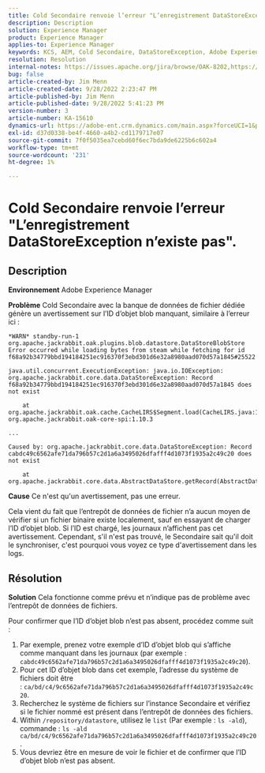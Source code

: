 ```yaml
---
title: Cold Secondaire renvoie l’erreur "L’enregistrement DataStoreException n’existe pas".
description: Description
solution: Experience Manager
product: Experience Manager
applies-to: Experience Manager
keywords: KCS, AEM, Cold Secondaire, DataStoreException, Adobe Experience Manager, l’enregistrement n’existe pas, erreur, avertissement, avertissement
resolution: Resolution
internal-notes: https://issues.apache.org/jira/browse/OAK-8202,https://jira.corp.adobe.com/browse/GRANITE-11668
bug: false
article-created-by: Jim Menn
article-created-date: 9/28/2022 2:23:47 PM
article-published-by: Jim Menn
article-published-date: 9/28/2022 5:41:23 PM
version-number: 3
article-number: KA-15610
dynamics-url: https://adobe-ent.crm.dynamics.com/main.aspx?forceUCI=1&pagetype=entityrecord&etn=knowledgearticle&id=5e521024-393f-ed11-9db1-0022480866ad
exl-id: d37d0338-be4f-4660-a4b2-cd1179717e07
source-git-commit: 7f0f5035ea7cebd60f6ec7bda9de6225b6c602a4
workflow-type: tm+mt
source-wordcount: '231'
ht-degree: 1%

---
```


# Cold Secondaire renvoie l’erreur &quot;L’enregistrement DataStoreException n’existe pas&quot;.

## Description


<b>Environnement</b>
Adobe Experience Manager

<b>Problème</b>
Cold Secondaire avec la banque de données de fichier dédiée génère un avertissement sur l’ID d’objet blob manquant, similaire à l’erreur ici :


```
*WARN* standby-run-1 org.apache.jackrabbit.oak.plugins.blob.datastore.DataStoreBlobStore Error occurred while loading bytes from steam while fetching for id f68a92b34779bbd194184251ec916370f3ebd301d6e32a8980aad070d57a1845#25522

java.util.concurrent.ExecutionException: java.io.IOException: org.apache.jackrabbit.core.data.DataStoreException: Record f68a92b34779bbd194184251ec916370f3ebd301d6e32a8980aad070d57a1845 does not exist

    at org.apache.jackrabbit.oak.cache.CacheLIRS$Segment.load(CacheLIRS.java:1017) org.apache.jackrabbit.oak-core-spi:1.10.3

...

Caused by: org.apache.jackrabbit.core.data.DataStoreException: Record cabdc49c6562afe71da796b57c2d1a6a3495026dfafff4d1073f1935a2c49c20 does not exist

    at org.apache.jackrabbit.core.data.AbstractDataStore.getRecord(AbstractDataStore.java:59)
```


<b>Cause</b>
Ce n&#39;est qu&#39;un avertissement, pas une erreur.

Cela vient du fait que l’entrepôt de données de fichier n’a aucun moyen de vérifier si un fichier binaire existe localement, sauf en essayant de charger l’ID d’objet blob.
Si l’ID est chargé, les journaux n’affichent pas cet avertissement.
Cependant, s&#39;il n&#39;est pas trouvé, le Secondaire sait qu&#39;il doit le synchroniser, c&#39;est pourquoi vous voyez ce type d&#39;avertissement dans les logs.


## Résolution


<b>Solution</b>
Cela fonctionne comme prévu et n’indique pas de problème avec l’entrepôt de données de fichiers.

Pour confirmer que l’ID d’objet blob n’est pas absent, procédez comme suit :

1. Par exemple, prenez votre exemple d’ID d’objet blob qui s’affiche comme manquant dans les journaux (par exemple : `cabdc49c6562afe71da796b57c2d1a6a3495026dfafff4d1073f1935a2c49c20`).
2. Pour cet ID d’objet blob dans cet exemple, l’adresse du système de fichiers doit être : `ca/bd/c4/9c6562afe71da796b57c2d1a6a3495026dfafff4d1073f1935a2c49c20`.
3. Recherchez le système de fichiers sur l’instance Secondaire et vérifiez si le fichier nommé est présent dans l’entrepôt de données des fichiers.
4. Within `/repository/datastore`, utilisez le `list` (Par exemple : `ls -ald`), commande : `ls -ald ca/bd/c4/9c6562afe71da796b57c2d1a6a3495026dfafff4d1073f1935a2c49c20`.
5. Vous devriez être en mesure de voir le fichier et de confirmer que l’ID d’objet blob n’est pas absent.
